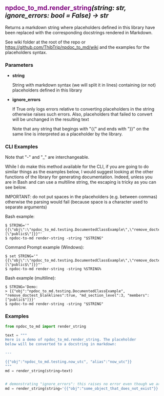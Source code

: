 ## <span style="color:purple">npdoc\_to\_md.render\_string</span>_(string: str, ignore\_errors: bool = False) -> str_

Returns a markdown string where placeholders defined in this library have
been replaced with the corresponding docstrings rendered in Markdown.

See wiki folder at the root of the repo or https://github.com/ThibTrip/npdoc_to_md/wiki
and the examples for the placeholders syntax.

### Parameters

* **string**

  String with markdown syntax (we will split it in lines)
  containing (or not) placeholders defined in this library

* **ignore\_errors**

  If True only logs errors relative to converting placeholders
  in the string otherwise raises such errors.
  Also, placeholders that failed to convert will
  be unchanged in the resulting text

  Note that any string that begings with "{{" and ends with "}}" on the
  same line is interpreted as a placeholder by the library.

### CLI Examples

Note that "-" and "_" are interchangeable.

While I do make this method available for the CLI, if you are going to do similar
things as the examples below, I would suggest looking at the other functions of
the library for generating documentation. Indeed, unless you are in Bash and can use a multiline string,
the escaping is tricky as you can see below.

IMPORTANT: do not put spaces in the placeholders (e.g. between commas) otherwise the parsing would fail (because
space is a character used to separate arguments)

Bash example:

```
$ STRING='"{{\"obj\":\"npdoc_to_md.testing.DocumentedClassExample\",\"remove_doctest_blanklines\":true,\"remove_doctest_skip\":true,\"examples_md_lang\":\"raw\",\"members\":[\"public$\"]}}"'
$ npdoc-to-md render-string -string "$STRING"
```

Command Prompt example (Windows):

```
$ set STRING='"{{\"obj\":\"npdoc_to_md.testing.DocumentedClassExample\",\"remove_doctest_blanklines\":true,\"remove_doctest_skip\":true,\"examples_md_lang\":\"raw\",\"members\":[\"public$\"]}}"'
$ npdoc-to-md render-string -string %STRING%
```

Bash example (multiline):

```
$ STRING='Demo:
> {{"obj":"npdoc_to_md.testing.DocumentedClassExample", "remove_doctest_blanklines":true, "md_section_level":3, "members":["public$"]}}'
$ npdoc-to-md render-string -string "$STRING"
```


### Examples

```python
from npdoc_to_md import render_string

text = """
Here is a demo of npdoc_to_md.render_string. The placeholder
below will be converted to a docstring in markdown:

---

{{"obj":"npdoc_to_md.testing.now_utc", "alias":"now_utc"}}
"""
md = render_string(string=text)
```
```python

```
```python
# demonstrating "ignore_errors": this raises no error even though we are referring to a non existent object
md = render_string(string='{{"obj":"some_object_that_does_not_exist"}}', ignore_errors=True)
```